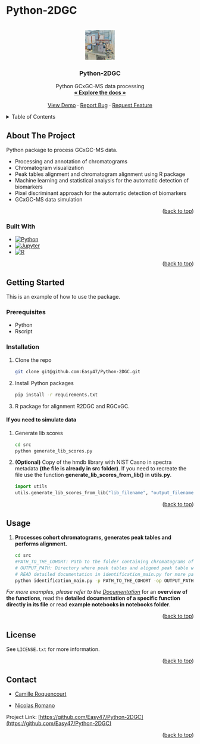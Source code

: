 # Python-2DGC


<a name="readme-top"></a>

<!-- PROJECT LOGO -->
<br />
<div align="center">
  <a href="https://github.com/Easy47/Python-2DGC/">
    <img src="images/logo.png" alt="Logo" width="80" height="80">
  </a>

<h3 align="center">Python-2DGC</h3>

  <p align="center">
    Python GCxGC-MS data processing
    <br />
    <a href="https://github.com/Easy47/Python-2DGC/"><strong>« Explore the docs »</strong></a>
    <br />
    <br />
    <a href="https://github.com/Easy47/Python-2DGC/">View Demo</a>
    ·
    <a href="https://github.com/Easy47/Python-2DGC/issues">Report Bug</a>
    ·
    <a href="https://github.com/Easy47/Python-2DGC/issues">Request Feature</a>
  </p>
</div>



<!-- TABLE OF CONTENTS -->
<details>
  <summary>Table of Contents</summary>
  <ol>
    <li>
      <a href="#about-the-project">About The Project</a>
      <ul>
        <li><a href="#built-with">Built With</a></li>
      </ul>
    </li>
    <li>
      <a href="#getting-started">Getting Started</a>
      <ul>
        <li><a href="#prerequisites">Prerequisites</a></li>
        <li><a href="#installation">Installation</a></li>
      </ul>
    </li>
    <li><a href="#usage">Usage</a></li>
    <li><a href="#license">License</a></li>
    <li><a href="#contact">Contact</a></li>
  </ol>
</details>



<!-- ABOUT THE PROJECT -->
## About The Project

Python package to process GCxGC-MS data.

* Processing and annotation of chromatograms
* Chromatogram visualization
* Peak tables alignment and chromatogram alignment using R package
* Machine learning and statistical analysis for the automatic detection of biomarkers
* Pixel discriminant approach for the automatic detection of biomarkers
* GCxGC-MS data simulation


<p align="right">(<a href="#readme-top">back to top</a>)</p>



### Built With

* [![Python](https://img.shields.io/badge/python-3670A0?style=for-the-badge&logo=python&logoColor=ffdd54)][Python-url]
* [![Jupyter](https://img.shields.io/badge/jupyter-%23FA0F00.svg?style=for-the-badge&logo=jupyter&logoColor=white)][Jupyter-url]
* [![R](https://img.shields.io/badge/r-%23276DC3.svg?style=for-the-badge&logo=r&logoColor=white)][R-url]


<p align="right">(<a href="#readme-top">back to top</a>)</p>



<!-- GETTING STARTED -->
## Getting Started

This is an example of how to use the package.

### Prerequisites

* Python
* Rscript

### Installation

1. Clone the repo
   ```sh
   git clone git@github.com:Easy47/Python-2DGC.git
   ```
2. Install Python packages
   ```sh
   pip install -r requirements.txt
   ```
3. R package for alignment R2DGC and RGCxGC.
#### If you need to simulate data
1. Generate lib scores
    ```sh
    cd src
    python generate_lib_scores.py
    ```
1.  **(Optional)** Copy of the hmdb library with NIST Casno in spectra metadata **(the file is already in src folder)**. If you need to recreate the file use the function **generate_lib_scores_from_lib()** in **utils.py**.
    ```python
    import utils
    utils.generate_lib_scores_from_lib("lib_filename", "output_filename")
    ```

<p align="right">(<a href="#readme-top">back to top</a>)</p>



<!-- USAGE EXAMPLES -->
## Usage

1. **Processes cohort chromatograms, generates peak tables and performs alignment.**
    ```sh
    cd src
    #PATH_TO_THE_COHORT: Path to the folder containing chromatograms of the cohort.
    # OUTPUT_PATH: Directory where peak tables and aligned peak table will be generated.
    # READ detailed documentation in identification_main.py for more parameters.
    python identification_main.py -p PATH_TO_THE_COHORT -op OUTPUT_PATH
    ```

_For more examples, please refer to the [Documentation](https://github.com/Easy47/Python-2DGC/blob/main/docs/DOCUMENTATION.md)_ for an **overview of the functions**, read the **detailed documentation of a specific function directly in its file** or read **example notebooks in notebooks folder**.

<p align="right">(<a href="#readme-top">back to top</a>)</p>


<!-- LICENSE -->
## License

See `LICENSE.txt` for more information.

<p align="right">(<a href="#readme-top">back to top</a>)</p>



<!-- CONTACT -->
## Contact

* [Camille Roquencourt](mailto:camille.roquencourt@hotmail.fr)

* [Nicolas Romano](mailto:nicolas.romano@epita.fr)

Project Link: [https://github.com/Easy47/Python-2DGC](https://github.com/Easy47/Python-2DGC)

<p align="right">(<a href="#readme-top">back to top</a>)</p>



<!-- MARKDOWN LINKS & IMAGES -->
<!-- https://www.markdownguide.org/basic-syntax/#reference-style-links -->
[contributors-shield]: https://img.shields.io/github/contributors/github_username/repo_name.svg?style=for-the-badge
[contributors-url]: https://github.com/github_username/repo_name/graphs/contributors
[forks-shield]: https://img.shields.io/github/forks/github_username/repo_name.svg?style=for-the-badge
[forks-url]: https://github.com/github_username/repo_name/network/members
[stars-shield]: https://img.shields.io/github/stars/github_username/repo_name.svg?style=for-the-badge
[stars-url]: https://github.com/github_username/repo_name/stargazers
[issues-shield]: https://img.shields.io/github/issues/github_username/repo_name.svg?style=for-the-badge
[issues-url]: https://github.com/github_username/repo_name/issues
[license-shield]: https://img.shields.io/github/license/github_username/repo_name.svg?style=for-the-badge
[license-url]: https://github.com/github_username/repo_name/blob/master/LICENSE.txt
[linkedin-shield]: https://img.shields.io/badge/-LinkedIn-black.svg?style=for-the-badge&logo=linkedin&colorB=555
[linkedin-url]: https://linkedin.com/in/linkedin_username
[product-screenshot]: images/screenshot.png
[Next.js]: https://img.shields.io/badge/next.js-000000?style=for-the-badge&logo=nextdotjs&logoColor=white

[Python-url]: https://python.org/
[Jupyter-url]: https://jupyter.org/
[R-url]: https://www.r-project.org/
